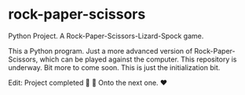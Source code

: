 # rock-paper-scissors
Python Project. A Rock-Paper-Scissors-Lizard-Spock game.

This a Python program. Just a more advanced version of Rock-Paper-Scissors, which can be played against the computer.
This repository is underway. Bit more to come soon. This is just the initialization bit.

Edit: Project completed :1st_place_medal:
:dart: Onto the next one. :heart:

